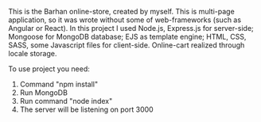 This is the Barhan online-store, created by myself.
This is multi-page application, so it was wrote without some of web-frameworks (such as Angular or React).
In this project I used Node.js, Express.js for server-side; Mongoose for MongoDB database; EJS as template engine; HTML, CSS, SASS, some Javascript files for client-side.
Online-cart realized through locale storage.


To use project you need:
1. Command "npm install"
2. Run MongoDB
3. Run command "node index"
4. The server will be listening on port 3000

